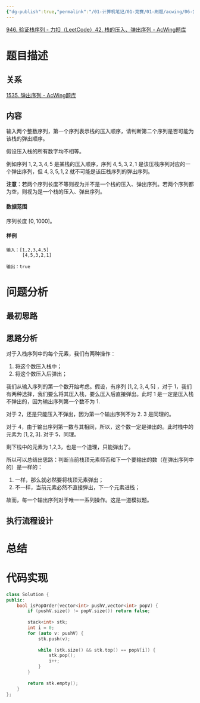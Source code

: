 ```yaml
---
{"dg-publish":true,"permalink":"/01-计算机笔记/01-竞赛/01-刷题/acwing/06-剑指offer/001-42-栈的压入、弹出序列/","tags":["personal/blog","algorithm/数据结构/stack","algorithm/剑指offer","algorithm/brute-force","algorithm/LeetCode","algorithm/模板题"]}
---
```


[946. 验证栈序列 - 力扣（LeetCode）](https://leetcode.cn/problems/validate-stack-sequences/description/)[42. 栈的压入、弹出序列 - AcWing题库](https://www.acwing.com/problem/content/description/40/)
# 题目描述
## 关系
[1535. 弹出序列 - AcWing题库](https://www.acwing.com/problem/content/description/1537/)
## 内容
输入两个整数序列，第一个序列表示栈的压入顺序，请判断第二个序列是否可能为该栈的弹出顺序。

假设压入栈的所有数字均不相等。

例如序列 $1,2,3,4,5$ 是某栈的压入顺序，序列 $4,5,3,2,1$ 是该压栈序列对应的一个弹出序列，但 $4,3,5,1,2$ 就不可能是该压栈序列的弹出序列。

**注意**：若两个序列长度不等则视为并不是一个栈的压入、弹出序列。若两个序列都为空，则视为是一个栈的压入、弹出序列。

#### 数据范围

序列长度 $[0,1000]$。

#### 样例

```
输入：[1,2,3,4,5]
      [4,5,3,2,1]

输出：true
```
# 问题分析
## 最初思路

## 思路分析
对于入栈序列中的每个元素，我们有两种操作：
 1. 将这个数压入栈中；
 2. 将这个数压入后弹出；

我们从输入序列的第一个数开始考虑。假设，有序列 $\displaystyle [1,2,3,4,5]$ ，对于 1，我们有两种选择，我们要么将其压入栈，要么压入后直接弹出。此时 1 是一定是压入栈不弹出的，因为输出序列第一个数不为 1.

对于 2，还是只能压入不弹出，因为第一个输出序列不为 2. 3 是同理的。

对于 4，由于输出序列第一数与其相同，所以，这个数一定是弹出的。此时栈中的元素为 $\displaystyle [1,2,3]$. 对于 5，同理。

剩下栈中的元素为 1,2,3，也是一个道理，只能弹出了。

所以可以总结出思路：判断当前栈顶元素师否和下一个要输出的数（在弹出序列中的）是一样的：
 1. 一样，那么就必然要将栈顶元素弹出；
 2. 不一样，当前元素必然不直接弹出，下一个元素进栈；

 故而，每一个输出序列对于唯一一系列操作。这是一道模拟题。
## 执行流程设计

# 总结

# 代码实现
```c++
class Solution {
public:
    bool isPopOrder(vector<int> pushV,vector<int> popV) {
        if (pushV.size() != popV.size()) return false;
        
        stack<int> stk;
        int i = 0;
        for (auto v: pushV) {
            stk.push(v);
            
            while (stk.size() && stk.top() == popV[i]) {
                stk.pop();
                i++;
            }
        }
        
        return stk.empty();
    }
};
```